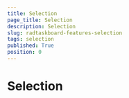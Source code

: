 ```yaml
---
title: Selection
page_title: Selection
description: Selection
slug: radtaskboard-features-selection
tags: selection
published: True
position: 0
---
```


# Selection
